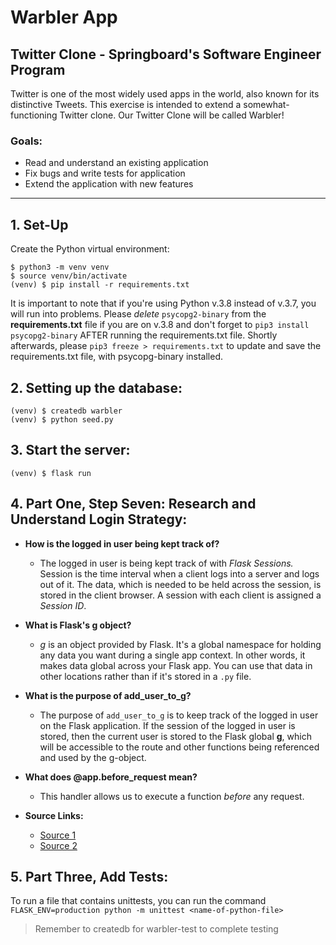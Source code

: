 # Warbler App
## Twitter Clone - Springboard's Software Engineer Program
Twitter is one of the most widely used apps in the world, also known for its distinctive Tweets. This exercise is intended to extend a somewhat-functioning Twitter clone. Our Twitter Clone will be called Warbler!
### Goals:
- Read and understand an existing application
- Fix bugs and write tests for application
- Extend the application with new features
***
## 1. Set-Up
Create the Python virtual environment:
```
$ python3 -m venv venv
$ source venv/bin/activate
(venv) $ pip install -r requirements.txt
```
It is important to note that if you're using Python v.3.8 instead of v.3.7, you will run into problems. Please *delete* `psycopg2-binary` from the **requirements.txt** file if you are on v.3.8 and don't forget to `pip3 install psycopg2-binary` AFTER running the requirements.txt file. Shortly afterwards, please `pip3 freeze > requirements.txt` to update and save the requirements.txt file, with psycopg-binary installed.
## 2. Setting up the database:

```
(venv) $ createdb warbler
(venv) $ python seed.py
```

## 3. Start the server:
```
(venv) $ flask run
```

## 4. Part One, Step Seven: Research and Understand Login Strategy:

- **How is the logged in user being kept track of?**
    - The logged in user is being kept track of with *Flask Sessions.* Session is the time interval when a client logs into a server and logs out of it. The data, which is needed to be held across the session, is stored in the client browser. A session with each client is assigned a *Session ID*.

- **What is Flask's g object?**
    - *g* is an object provided by Flask. It's a global namespace for holding any data you want during a single app context. In other words, it makes data global across your Flask app. You can use that data in other locations rather than if it's stored in a `.py` file.

- **What is the purpose of add_user_to_g?**
    - The purpose of `add_user_to_g` is to keep track of the logged in user on the Flask application. If the session of the logged in user is stored, then the current user is stored to the Flask global **g**, which will be accessible to the route and other functions being referenced and used by the g-object.

- **What does @app.before_request mean?**
    - This handler allows us to execute a function *before* any request.

- **Source Links:**
    - [Source 1](https://www.py4u.net/discuss/12919)
    - [Source 2](https://www.tutorialspoint.com/flask/flask_sessions.htm)


## 5. Part Three, Add Tests:
To run a file that contains unittests, you can run the command `FLASK_ENV=production python -m unittest <name-of-python-file>`
> Remember to createdb for warbler-test to complete testing
